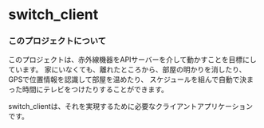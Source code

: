 # switch_client

### このプロジェクトについて

このプロジェクトは、赤外線機器をAPIサーバーを介して動かすことを目標にしています。
家にいなくても、離れたところから、部屋の明かりを消したり、
GPSで位置情報を認識して部屋を温めたり、
スケジュールを組んで自動で決まった時間にテレビをつけたりすることができます。

switch_clientは、それを実現するために必要なクライアントアプリケーションです。
